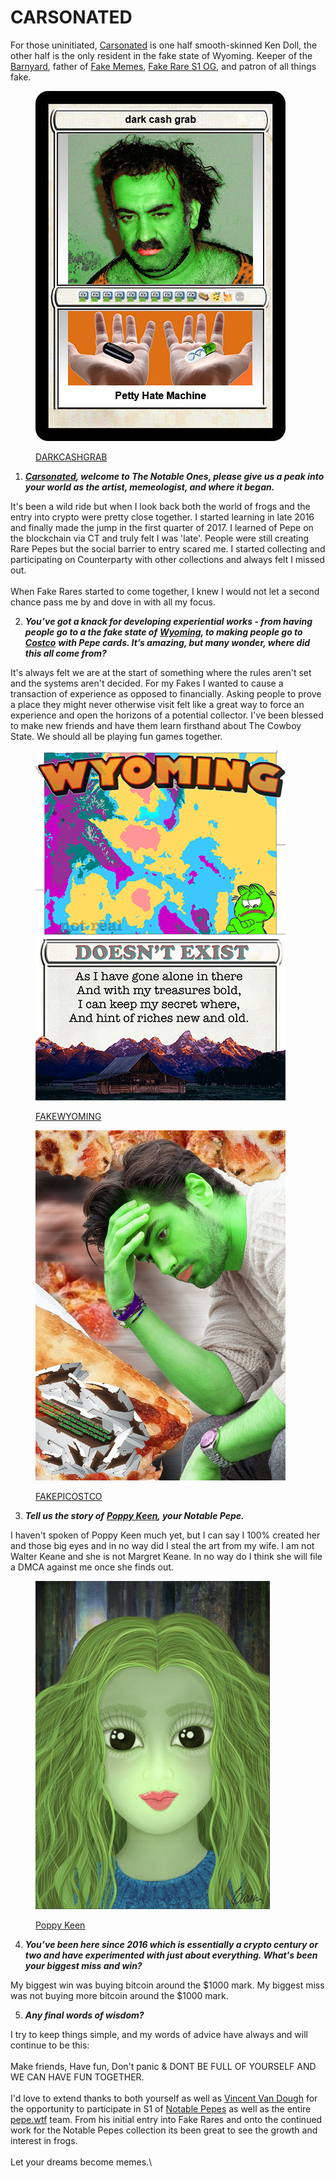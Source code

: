 # CARSONATED

For those uninitiated, [Carsonated](https://twitter.com/Carsonated) is one half smooth-skinned Ken Doll, the other half is the only resident in the fake state of Wyoming. Keeper of the [Barnyard](https://twitter.com/BarnyardClub), father of [Fake Memes](https://twitter.com/FAKEMEMES\_ETH), [Fake Rare S1 OG](https://pepe.wtf/asset/DARKCASHGRAB), and patron of all things fake.

<figure><img src="../../../.gitbook/assets/DARKCASHGRAB.jpg" alt=""><figcaption><p><a href="https://pepe.wtf/asset/DARKCASHGRAB">DARKCASHGRAB</a></p></figcaption></figure>

1. [_**Carsonated**_](https://pepe.wtf/artists/Carsonated)_**, welcome to The Notable Ones, please give us a peak into your world as the artist, memeologist, and where it began.**_

It's been a wild ride but when I look back both the world of frogs and the entry into crypto were pretty close together. I started learning in late 2016 and finally made the jump in the first quarter of 2017. I learned of Pepe on the blockchain via CT and truly felt I was 'late'. People were still creating Rare Pepes but the social barrier to entry scared me. I started collecting and participating on Counterparty with other collections and always felt I missed out.\
\
When Fake Rares started to come together, I knew I would not let a second chance pass me by and dove in with all my focus.

2. _**You’ve got a knack for developing experiential works - from having people go to a the fake state of**_ [_**Wyoming**_](https://pepe.wtf/asset/FAKEWYOMING)_**, to making people go to**_ [_**Costco**_](https://pepe.wtf/asset/FAKEPICOSTCO) _**with Pepe cards. It’s amazing, but many wonder, where did this all come from?**_

It's always felt we are at the start of something where the rules aren't set and the systems aren't decided. For my Fakes I wanted to cause a transaction of experience as opposed to financially. Asking people to prove a place they might never otherwise visit felt like a great way to force an experience and open the horizons of a potential collector. I've been blessed to make new friends and have them learn firsthand about The Cowboy State. We should all be playing fun games together.

<div>

<figure><img src="../../../.gitbook/assets/FAKEWYOMING.png" alt=""><figcaption><p><a href="https://pepe.wtf/asset/FAKEWYOMING">FAKEWYOMING</a></p></figcaption></figure>

 

<figure><img src="../../../.gitbook/assets/FAKEPICOSTCO.jpg" alt=""><figcaption><p><a href="https://pepe.wtf/asset/FAKEPICOSTCO">FAKEPICOSTCO</a></p></figcaption></figure>

</div>

3. _**Tell us the story of**_ [_**Poppy Keen**_](https://opensea.io/assets/ethereum/0xe70659b717112ac4e14284d0db2f5d5703df8e43/19)_**, your Notable Pepe.**_

I haven't spoken of Poppy Keen much yet, but I can say I 100% created her and those big eyes and in no way did I steal the art from my wife. I am not Walter Keane and she is not Margret Keane. In no way do I think she will file a DMCA against me once she finds out.

<figure><img src="../../../.gitbook/assets/Poppy Keen.png" alt="" width="375"><figcaption><p><a href="https://pepe.wtf/asset/Poppy-Keen">Poppy Keen</a></p></figcaption></figure>

4. _**You’ve been here since 2016 which is essentially a crypto century or two and have experimented with just about everything. What's been your biggest miss and win?**_

My biggest win was buying bitcoin around the $1000 mark. My biggest miss was not buying more bitcoin around the $1000 mark.

5. _**Any final words of wisdom?**_

I try to keep things simple, and my words of advice have always and will continue to be this:\
\
Make friends, Have fun, Don't panic & DONT BE FULL OF YOURSELF AND WE CAN HAVE FUN TOGETHER.\
\
I'd love to extend thanks to both yourself as well as [Vincent Van Dough](https://twitter.com/Vince\_Van\_Dough) for the opportunity to participate in S1 of [Notable Pepes](https://pepe.wtf/collection/notable-pepes) as well as the entire [pepe.wtf](https://pepe.wtf/) team. From his initial entry into Fake Rares and onto the continued work for the Notable Pepes collection its been great to see the growth and interest in frogs.\
\
Let your dreams become memes.\
